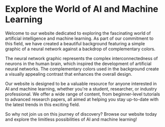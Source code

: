 <!--font:Inter-->

# Explore the World of AI and Machine Learning

Welcome to our website dedicated to exploring the fascinating world of artificial intelligence and machine learning. As part of our commitment to this field, we have created a beautiful background featuring a simple graphic of a neural network against a backdrop of complementary colors.

The neural network graphic represents the complex interconnectedness of neurons in the human brain, which inspired the development of artificial neural networks. The complementary colors used in the background create a visually appealing contrast that enhances the overall design.

Our website is designed to be a valuable resource for anyone interested in AI and machine learning, whether you're a student, researcher, or industry professional. We offer a wide range of content, from beginner-level tutorials to advanced research papers, all aimed at helping you stay up-to-date with the latest trends in this exciting field.

So why not join us on this journey of discovery? Browse our website today and explore the limitless possibilities of AI and machine learning!

<!--

Write me markdown content of website with wallpaper:

"A wallpaper with a simple graphic of a neural network, against a background of complementary colors."

The header of the page should not be copy of the text but rather a real content of the website which is using this wallpaper.


---


# Neural Network Wallpaper

Welcome to our website featuring a simple yet stylish wallpaper of a neural network against a background of complementary colors. This wallpaper is perfect for anyone interested in artificial intelligence and machine learning.

The neural network graphic on the wallpaper represents the complex interconnectedness of neurons in the human brain, which inspired the development of artificial neural networks. The complementary colors used in the background create a visually appealing contrast that enhances the overall design.

Whether you're a student studying computer science or an AI enthusiast, this wallpaper is sure to inspire you. Download it today and add a touch of sophistication to your desktop or mobile device.


---


Heading should not include word "wallpaper". The website should not be about the wallpaper itself, wallpaper is just a related background, rewrite whole content.


---


# Welcome to our AI and Machine Learning Website

Our website is dedicated to providing you with the latest news, insights, and resources on artificial intelligence and machine learning. As part of our commitment to this field, we have created a beautiful background featuring a simple graphic of a neural network against a backdrop of complementary colors.

The neural network graphic represents the complex interconnectedness of neurons in the human brain, which inspired the development of artificial neural networks. The complementary colors used in the background create a visually appealing contrast that enhances the overall design.

We believe that this wallpaper is perfect for anyone interested in AI and machine learning. Whether you're a student studying computer science or an industry professional, our website has something for everyone. From beginner-level tutorials to advanced research papers, we strive to provide valuable content that will help you stay up-to-date with the latest trends in AI and machine learning.

So why wait? Browse our website today and discover the exciting world of AI and machine learning!


---


Heading is too long, rewrite whole content.


---


# Discover the Exciting World of AI and Machine Learning

Our website is your go-to destination for all things related to artificial intelligence and machine learning. As part of our commitment to this field, we have created a stunning background featuring a simple graphic of a neural network against a backdrop of complementary colors.

The neural network graphic represents the complex interconnectedness of neurons in the human brain, which inspired the development of artificial neural networks. The complementary colors used in the background create a visually appealing contrast that enhances the overall design.

We believe that this background perfectly captures the essence of AI and machine learning - a field that is constantly evolving and pushing the boundaries of what's possible. Whether you're a student studying computer science or an industry professional, our website has something for everyone. From beginner-level tutorials to advanced research papers, we strive to provide valuable content that will help you stay up-to-date with the latest trends in AI and machine learning.

So why wait? Join us on this exciting journey and discover the limitless possibilities of AI and machine learning!


---


Heading is too long, rewrite whole content.


---


# Explore the World of AI and Machine Learning

Welcome to our website dedicated to exploring the fascinating world of artificial intelligence and machine learning. As part of our commitment to this field, we have created a beautiful background featuring a simple graphic of a neural network against a backdrop of complementary colors.

The neural network graphic represents the complex interconnectedness of neurons in the human brain, which inspired the development of artificial neural networks. The complementary colors used in the background create a visually appealing contrast that enhances the overall design.

Our website is designed to be a valuable resource for anyone interested in AI and machine learning, whether you're a student, researcher, or industry professional. We offer a wide range of content, from beginner-level tutorials to advanced research papers, all aimed at helping you stay up-to-date with the latest trends in this exciting field.

So why not join us on this journey of discovery? Browse our website today and explore the limitless possibilities of AI and machine learning!


---


Write me a Google font which is best fitting for the website.

Pick from the list:
- Poppins
- Montserrat
- IBM Plex Sans
- Barlow Condensed
- Open Sans
- Exo 2
- Roboto
- Lobster
- Lato
- Alegreya
- Playfair Display
- Futura
- Raleway
- Inter
- Great Vibes
- Orbitron
- Dancing Script


Write just the font name nothing else.


---


Inter

-->
